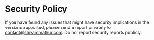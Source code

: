 # Security Policy

If you have found any issues that might have security implications in the versions supported, please send a report privately to [contact@shivammathur.com](mailto:contact@shivammathur.com).
Do not report security reports publicly.